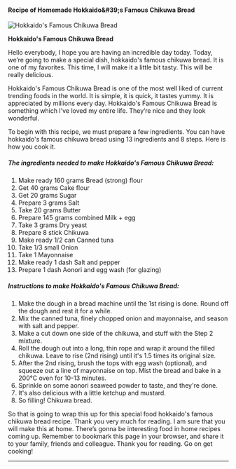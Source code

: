             

#### Recipe of Homemade Hokkaido&amp;#39;s Famous Chikuwa Bread

![Hokkaido's Famous Chikuwa Bread](https://img-global.cpcdn.com/recipes/5650287709650944/751x532cq70/hokkaidos-famous-chikuwa-bread-recipe-main-photo.jpg)

**Hokkaido's Famous Chikuwa Bread**

Hello everybody, I hope you are having an incredible day today. Today, we’re going to make a special dish, hokkaido's famous chikuwa bread. It is one of my favorites. This time, I will make it a little bit tasty. This will be really delicious.

Hokkaido's Famous Chikuwa Bread is one of the most well liked of current trending foods in the world. It is simple, it is quick, it tastes yummy. It is appreciated by millions every day. Hokkaido's Famous Chikuwa Bread is something which I’ve loved my entire life. They’re nice and they look wonderful.

To begin with this recipe, we must prepare a few ingredients. You can have hokkaido's famous chikuwa bread using 13 ingredients and 8 steps. Here is how you cook it.

##### The ingredients needed to make Hokkaido's Famous Chikuwa Bread:

1.  Make ready 160 grams Bread (strong) flour
2.  Get 40 grams Cake flour
3.  Get 20 grams Sugar
4.  Prepare 3 grams Salt
5.  Take 20 grams Butter
6.  Prepare 145 grams combined Milk + egg
7.  Take 3 grams Dry yeast
8.  Prepare 8 stick Chikuwa
9.  Make ready 1/2 can Canned tuna
10.  Take 1/3 small Onion
11.  Take 1 Mayonnaise
12.  Make ready 1 dash Salt and pepper
13.  Prepare 1 dash Aonori and egg wash (for glazing)

##### Instructions to make Hokkaido's Famous Chikuwa Bread:

1.  Make the dough in a bread machine until the 1st rising is done. Round off the dough and rest it for a while.
2.  Mix the canned tuna, finely chopped onion and mayonnaise, and season with salt and pepper.
3.  Make a cut down one side of the chikuwa, and stuff with the Step 2 mixture.
4.  Roll the dough out into a long, thin rope and wrap it around the filled chikuwa. Leave to rise (2nd rising) until it's 1.5 times its original size.
5.  After the 2nd rising, brush the tops with egg wash (optional), and squeeze out a line of mayonnaise on top. Mist the bread and bake in a 200°C oven for 10-13 minutes.
6.  Sprinkle on some aonori seaweed powder to taste, and they're done.
7.  It's also delicious with a little ketchup and mustard.
8.  So filling! Chikuwa bread.

So that is going to wrap this up for this special food hokkaido's famous chikuwa bread recipe. Thank you very much for reading. I am sure that you will make this at home. There’s gonna be interesting food in home recipes coming up. Remember to bookmark this page in your browser, and share it to your family, friends and colleague. Thank you for reading. Go on get cooking!

* * *